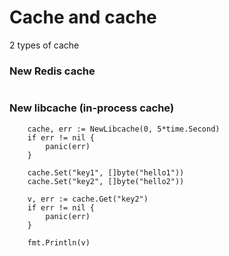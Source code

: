 # Cache and cache

2 types of cache

### New Redis cache

```

```

### New libcache (in-process cache)

```
	cache, err := NewLibcache(0, 5*time.Second)
    if err != nil {
        panic(err)
    }

	cache.Set("key1", []byte("hello1"))
	cache.Set("key2", []byte("hello2"))

    v, err := cache.Get("key2")
    if err != nil {
        panic(err)
    }

    fmt.Println(v)
```
